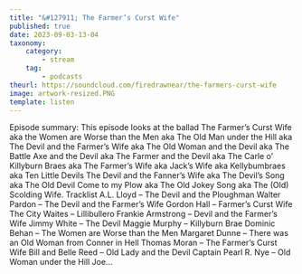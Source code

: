 ```yaml
---
title: "&#127911; The Farmer’s Curst Wife"
published: true
date: 2023-09-03-13-04
taxonomy:
    category:
        - stream
    tag:
        - podcasts
theurl: https://soundcloud.com/firedrawnear/the-farmers-curst-wife
image: artwork-resized.PNG
template: listen
---
```


Episode summary: This episode looks at the ballad The Farmer&rsquo;s Curst Wife aka the Women are Worse than the Men aka The Old Man under the Hill aka The Devil and the Farmer&rsquo;s Wife aka The Old Woman and the Devil aka The Battle Axe and the Devil aka The Farmer and the Devil aka The Carle o&rsquo; Killyburn Braes aka The Farmer&rsquo;s Wife aka Jack&rsquo;s Wife aka Kellybumbraes aka Ten Little Devils The Devil and the Fanner&rsquo;s Wife aka The Devil&rsquo;s Song aka The Old Devil Come to my Plow aka The Old Jokey Song aka The (Old) Scolding Wife. Tracklist A.L. Lloyd &ndash; The Devil and the Ploughman Walter Pardon &ndash; The Devil and the Farmer&rsquo;s Wife Gordon Hall &ndash; Farmer&rsquo;s Curst Wife The City Waites &ndash; Lillibullero Frankie Armstrong &ndash; Devil and the Farmer&rsquo;s Wife Jimmy White &ndash; The Devil Maggie Murphy &ndash; Killyburn Brae Dominic Behan &ndash; The Women are Worse than the Men Margaret Dunne &ndash; There was an Old Woman from Conner in Hell Thomas Moran &ndash; The Farmer&rsquo;s Curst Wife Bill and Belle Reed &ndash; Old Lady and the Devil Captain Pearl R. Nye &ndash; Old Woman under the Hill Joe&hellip;
